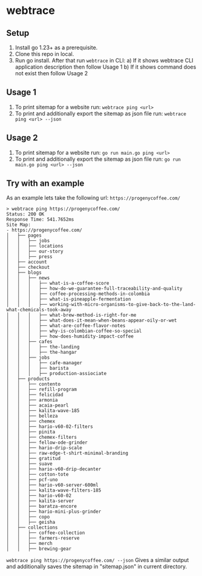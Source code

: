 # webtrace

## Setup

1) Install go 1.23+ as a prerequisite.
2) Clone this repo in local.
3) Run go install. After that run `webtrace` in CLI:
   a) If it shows webtrace CLI application description then follow Usage 1
   b) If it shows command does not exist then follow Usage 2

## Usage 1

1) To print sitemap for a website run:
`webtrace ping <url>`
2) To print and additionally export the sitemap as json file run:
`webtrace ping <url> --json`

## Usage 2

1) To print sitemap for a website run:
`go run main.go ping <url>`
2) To print and additionally export the sitemap as json file run:
`go run main.go ping <url> --json`

## Try with an example

As an example lets take the following url: `https://progenycoffee.com/`
```
> webtrace ping https://progenycoffee.com/       
Status: 200 OK
Response Time: 541.7652ms
Site Map:
- https://progenycoffee.com/
│   ├── pages
│   │   ├── jobs
│   │   ├── locations
│   │   ├── our-story
│   │   ├── press
│   ├── account
│   ├── checkout
│   ├── blogs
│   │   ├── news
│   │   │   ├── what-is-a-coffee-score
│   │   │   ├── how-do-we-guarantee-full-traceability-and-quality
│   │   │   ├── coffee-processing-methods-in-colombia
│   │   │   ├── what-is-pineapple-fermentation
│   │   │   ├── working-with-micro-organisms-to-give-back-to-the-land-what-chemicals-took-away
│   │   │   ├── what-brew-method-is-right-for-me
│   │   │   ├── what-does-it-mean-when-beans-appear-oily-or-wet
│   │   │   ├── what-are-coffee-flavor-notes
│   │   │   ├── why-is-colombian-coffee-so-special
│   │   │   ├── how-does-humidity-impact-coffee
│   │   ├── cafes
│   │   │   ├── the-landing
│   │   │   ├── the-hangar
│   │   ├── jobs
│   │   │   ├── cafe-manager
│   │   │   ├── barista
│   │   │   ├── production-assiociate
│   ├── products
│   │   ├── contento
│   │   ├── refill-program
│   │   ├── felicidad
│   │   ├── armonia
│   │   ├── acaia-pearl
│   │   ├── kalita-wave-185
│   │   ├── belleza
│   │   ├── chemex
│   │   ├── hario-v60-02-filters
│   │   ├── pinita
│   │   ├── chemex-filters
│   │   ├── fellow-ode-grinder
│   │   ├── hario-drip-scale
│   │   ├── raw-edge-t-shirt-minimal-branding
│   │   ├── gratitud
│   │   ├── suave
│   │   ├── hario-v60-drip-decanter
│   │   ├── cotton-tote
│   │   ├── pcf-uno
│   │   ├── hario-v60-server-600ml
│   │   ├── kalita-wave-filters-185
│   │   ├── hario-v60-02
│   │   ├── kalita-server
│   │   ├── baratza-encore
│   │   ├── hario-mini-plus-grinder
│   │   ├── copo
│   │   ├── geisha
│   ├── collections
│   │   ├── coffee-collection
│   │   ├── farmers-reserve
│   │   ├── merch
│   │   ├── brewing-gear
```

`webtrace ping https://progenycoffee.com/ --json` Gives a similar output and additionally saves the sitemap in "sitemap.json" in current directory.

